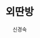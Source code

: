 ---
title: 외딴방 
author: 신경숙 
category: book
coverUrl: http://image.kyobobook.co.kr/images/book/large/460/l9788982812460.jpg
---
